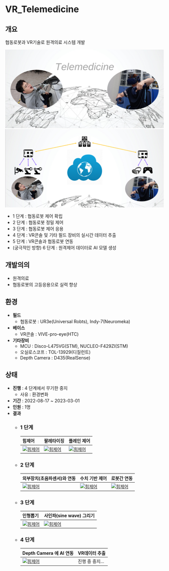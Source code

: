 # VR_Telemedicine


## 개요
협동로봇과 VR기술로 원격의료 시스템 개발

![컨셉아트](./documents/concept1.png)
![컨셉아트](./documents/concept2.png)

* 1 단계 : 협동로봇 제어 확립
* 2 단계 : 협동로봇 정밀 제어
* 3 단계 : 협동로봇 제어 응용
* 4 단계 : VR콘솔 및 기타 필드 장비의 실시간 데이터 추출
* 5 단계 : VR콘솔과 협동로봇 연동
* (궁극적인 방향) 6 단계 : 원격제어 데이터로 AI 모델 생성


## 개발의의
* 원격의료 
* 협동로봇의 고등응용으로 실력 향상


## 환경
* **필드**
    * 협동로봇 : UR3e(Universal Robts), Indy-7(Neuromeka)
* **베이스**
    * VR콘솔 : VIVE-pro-eye(HTC)
* **기타장비**
    * MCU : Disco-L475VG(STM), NUCLEO​-F429ZI​(STM)
    * 오실로스코프 : TOL-13929​(디질런트)
    * Depth Camera : D435(RealSense)


## 상태
* **진행** : 4 단계에서 무기한 중지
    * 사유 : 환경변화
* **기간** : 2022-08-17 ~ 2023-03-01
* **인원** : 1명
* **결과** 
    * ### 1 단계
        | 힘제어 | 팔레타이징 | 플레인 제어 | 
        | --- | --- | --- |
        | [![힘제어](https://img.youtube.com/vi/IpbPD2P1qUs/0.jpg)](https://www.youtube.com/watch?v=IpbPD2P1qUs) | [![힘제어](https://img.youtube.com/vi/54RHS8Tm0UU/0.jpg)](https://www.youtube.com/watch?v=54RHS8Tm0UU) | [![힘제어](https://img.youtube.com/vi/8GNj5HHTPy8/0.jpg)](https://www.youtube.com/watch?v=8GNj5HHTPy8) |

    * ### 2 단계
        | 외부장치(초음파센서)와 연동 | 수치 기반 제어 | 로봇간 연동 |
        | --- | --- | --- |
        | [![힘제어](https://img.youtube.com/vi/SQIsRYWksBY/0.jpg)](https://www.youtube.com/watch?v=SQIsRYWksBY) | [![힘제어](https://img.youtube.com/vi/Q7Rfnl9k1zg/0.jpg)](https://www.youtube.com/watch?v=Q7Rfnl9k1zg) | [![힘제어](https://img.youtube.com/vi/D3va0qlqflo/0.jpg)](https://www.youtube.com/watch?v=D3va0qlqflo) |

    * ### 3 단계
        | 인형뽑기 | 사인파(sine wave) 그리기 |
        | --- | --- |
        | [![힘제어](https://img.youtube.com/vi/9T648STQeYQ/0.jpg)](https://www.youtube.com/watch?v=9T648STQeYQ) | [![힘제어](https://img.youtube.com/vi/0cP-lsOLmJU/0.jpg)](https://www.youtube.com/watch?v=0cP-lsOLmJU) |
    
    * ### 4 단계
        | Depth Camera 에 AI 연동 | VR데이터 추출 |
        | --- | --- |
        | [![힘제어](https://img.youtube.com/vi/TcvYcjlj0gY/0.jpg)](https://www.youtube.com/watch?v=TcvYcjlj0gY) | 진행 중 중지... |

